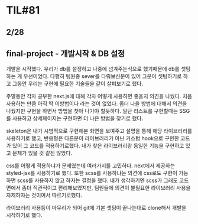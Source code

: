 # TIL#81

## 2/28

## final-project - 개발시작 &  DB 설정

개발을 시작했다. 우리가 db를 설정하고 나중에 넘겨주는식으로 했기때문에 db를 셋팅하는 게 우선이었다. 다행히 팀원중 sever를 다뤄보신분이 있어 그분이 셋팅하기로 하고 그동안 우리는 구현에 필요한 기술들을 같이 살펴보기로 했다.

주말동안 각자 공부한 next.js에 대해 각자 어떻게 사용하면 좋을지 의견을 나눴다. 처음 사용하는 만큼 아직 딱 이방법이다 라는 것이 없었다. 좀더 나을 방법에 대해서 의견을 나눴지만 구현을 하면서 방법을 찾아 나가야 할듯하다. 일단 리스트를 구현할때는 SSG를 사용하고 상세페이지는 구현하면 더 나은 방법을 찾기로 했다. 

skeleton은 내가 시범적으로 구현해본 화면을 보여주고 설명을 통해 해당 라이브러리를 사용하기로 했고, 반응형은 다른분이 라이브러리가 아닌 커스텀 hook으로 구현한 코드가 있어 그 코드를 적용하기로했다. 내가 찾은 라이브러리랑 동일한 기능을 구현하고 있고 문제가 있을 것 같진 않았다. 

css를 어떻게 적용하냐가 문제였는데 여러가지를 고민하다. next에서 제공하는 styled-jsx를 사용하기로 했다. 또한 scss를 사용하냐는 의견에 css로도 구현이 가능하면 scss를 사용하지 않고 하자는 결정을 했다. 내가 생각하기엔 scss가 그래도 코드면에서 좀더 직관적이고 편리해보였지만, 팀원들에 의견이 불필요한 라이브러리 사용을 자제하자는 것이여서 따르기로했다. 

라이브러리 사용등이 마무리가 되어 git에 기본 셋팅이 끝나는대로 clone해서 개발을 시작하기로 했다. 




